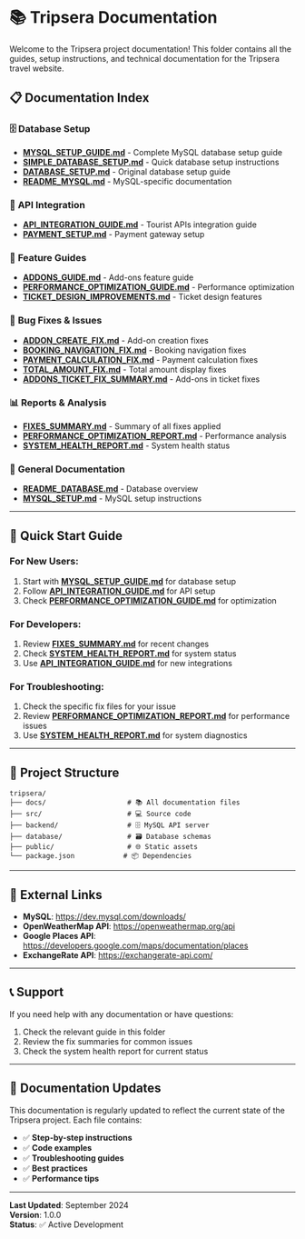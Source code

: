 # 📚 Tripsera Documentation

Welcome to the Tripsera project documentation! This folder contains all the guides, setup instructions, and technical documentation for the Tripsera travel website.

## 📋 **Documentation Index**

### 🗄️ **Database Setup**
- **[MYSQL_SETUP_GUIDE.md](./MYSQL_SETUP_GUIDE.md)** - Complete MySQL database setup guide
- **[SIMPLE_DATABASE_SETUP.md](./SIMPLE_DATABASE_SETUP.md)** - Quick database setup instructions
- **[DATABASE_SETUP.md](./DATABASE_SETUP.md)** - Original database setup guide
- **[README_MYSQL.md](./README_MYSQL.md)** - MySQL-specific documentation

### 🚀 **API Integration**
- **[API_INTEGRATION_GUIDE.md](./API_INTEGRATION_GUIDE.md)** - Tourist APIs integration guide
- **[PAYMENT_SETUP.md](./PAYMENT_SETUP.md)** - Payment gateway setup

### 🔧 **Feature Guides**
- **[ADDONS_GUIDE.md](./ADDONS_GUIDE.md)** - Add-ons feature guide
- **[PERFORMANCE_OPTIMIZATION_GUIDE.md](./PERFORMANCE_OPTIMIZATION_GUIDE.md)** - Performance optimization
- **[TICKET_DESIGN_IMPROVEMENTS.md](./TICKET_DESIGN_IMPROVEMENTS.md)** - Ticket design features

### 🐛 **Bug Fixes & Issues**
- **[ADDON_CREATE_FIX.md](./ADDON_CREATE_FIX.md)** - Add-on creation fixes
- **[BOOKING_NAVIGATION_FIX.md](./BOOKING_NAVIGATION_FIX.md)** - Booking navigation fixes
- **[PAYMENT_CALCULATION_FIX.md](./PAYMENT_CALCULATION_FIX.md)** - Payment calculation fixes
- **[TOTAL_AMOUNT_FIX.md](./TOTAL_AMOUNT_FIX.md)** - Total amount display fixes
- **[ADDONS_TICKET_FIX_SUMMARY.md](./ADDONS_TICKET_FIX_SUMMARY.md)** - Add-ons in ticket fixes

### 📊 **Reports & Analysis**
- **[FIXES_SUMMARY.md](./FIXES_SUMMARY.md)** - Summary of all fixes applied
- **[PERFORMANCE_OPTIMIZATION_REPORT.md](./PERFORMANCE_OPTIMIZATION_REPORT.md)** - Performance analysis
- **[SYSTEM_HEALTH_REPORT.md](./SYSTEM_HEALTH_REPORT.md)** - System health status

### 📖 **General Documentation**
- **[README_DATABASE.md](./README_DATABASE.md)** - Database overview
- **[MYSQL_SETUP.md](./MYSQL_SETUP.md)** - MySQL setup instructions

---

## 🚀 **Quick Start Guide**

### **For New Users:**
1. Start with **[MYSQL_SETUP_GUIDE.md](./MYSQL_SETUP_GUIDE.md)** for database setup
2. Follow **[API_INTEGRATION_GUIDE.md](./API_INTEGRATION_GUIDE.md)** for API setup
3. Check **[PERFORMANCE_OPTIMIZATION_GUIDE.md](./PERFORMANCE_OPTIMIZATION_GUIDE.md)** for optimization

### **For Developers:**
1. Review **[FIXES_SUMMARY.md](./FIXES_SUMMARY.md)** for recent changes
2. Check **[SYSTEM_HEALTH_REPORT.md](./SYSTEM_HEALTH_REPORT.md)** for system status
3. Use **[API_INTEGRATION_GUIDE.md](./API_INTEGRATION_GUIDE.md)** for new integrations

### **For Troubleshooting:**
1. Check the specific fix files for your issue
2. Review **[PERFORMANCE_OPTIMIZATION_REPORT.md](./PERFORMANCE_OPTIMIZATION_REPORT.md)** for performance issues
3. Use **[SYSTEM_HEALTH_REPORT.md](./SYSTEM_HEALTH_REPORT.md)** for system diagnostics

---

## 📁 **Project Structure**

```
tripsera/
├── docs/                    # 📚 All documentation files
├── src/                     # 💻 Source code
├── backend/                 # 🗄️ MySQL API server
├── database/                # 🗃️ Database schemas
├── public/                  # 🌐 Static assets
└── package.json            # 📦 Dependencies
```

---

## 🔗 **External Links**

- **MySQL**: https://dev.mysql.com/downloads/
- **OpenWeatherMap API**: https://openweathermap.org/api
- **Google Places API**: https://developers.google.com/maps/documentation/places
- **ExchangeRate API**: https://exchangerate-api.com/

---

## 📞 **Support**

If you need help with any documentation or have questions:

1. Check the relevant guide in this folder
2. Review the fix summaries for common issues
3. Check the system health report for current status

---

## 📝 **Documentation Updates**

This documentation is regularly updated to reflect the current state of the Tripsera project. Each file contains:

- ✅ **Step-by-step instructions**
- ✅ **Code examples**
- ✅ **Troubleshooting guides**
- ✅ **Best practices**
- ✅ **Performance tips**

---

**Last Updated**: September 2024  
**Version**: 1.0.0  
**Status**: ✅ Active Development
